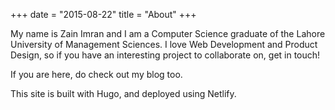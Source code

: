 +++
date = "2015-08-22"
title = "About"
+++

My name is Zain Imran and I am a Computer Science graduate of the Lahore University of Management Sciences. I love Web Development and Product Design, so if you have an interesting project to collaborate on, get in touch!

If you are here, do check out my blog too.

This site is built with Hugo, and deployed using Netlify.